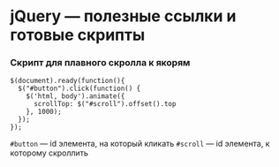 # jQuery — полезные ссылки и готовые скрипты

### Скрипт для плавного скролла к якорям

```
$(document).ready(function(){
  $("#button").click(function() {
    $('html, body').animate({
      scrollTop: $("#scroll").offset().top
    }, 1000);
  });
});
```
`#button` — id элемента, на который кликать
`#scroll` — id элемента, к которому скроллить